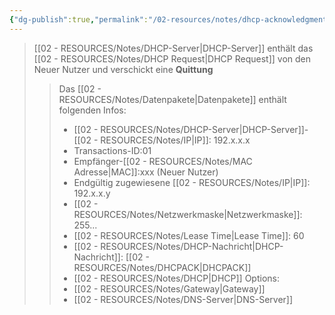 ```yaml
---
{"dg-publish":true,"permalink":"/02-resources/notes/dhcp-acknowledgment/","tags":["netzwerk/protocol"],"updated":"2024-08-05T09:38:22.802+02:00"}
---
```


<style> .container {font-family: sans-serif; text-align: center;} .button-wrapper button {z-index: 1;height: 40px; width: 100px; margin: 10px;padding: 5px;} .excalidraw .App-menu_top .buttonList { display: flex;} .excalidraw-wrapper { height: 800px; margin: 50px; position: relative;} :root[dir="ltr"] .excalidraw .layer-ui__wrapper .zen-mode-transition.App-menu_bottom--transition-left {transform: none;} </style><script src="https://cdn.jsdelivr.net/npm/react@17/umd/react.production.min.js"></script><script src="https://cdn.jsdelivr.net/npm/react-dom@17/umd/react-dom.production.min.js"></script><script type="text/javascript" src="https://cdn.jsdelivr.net/npm/@excalidraw/excalidraw@0/dist/excalidraw.production.min.js"></script><div id="DHCP-Server_2024-08-01_1508.51.excalidraw.md1"></div><script>(function(){const InitialData={"type":"excalidraw","version":2,"source":"https://github.com/zsviczian/obsidian-excalidraw-plugin/releases/tag/2.2.13","elements":[{"type":"image","version":379,"versionNonce":991971450,"index":"a0","isDeleted":false,"id":"nOTyeYuObPaNv8oV0TS4B","fillStyle":"solid","strokeWidth":2,"strokeStyle":"solid","roughness":1,"opacity":100,"angle":0,"x":-307.54373272628254,"y":-103.28058314161285,"strokeColor":"transparent","backgroundColor":"transparent","width":168,"height":168,"seed":1263214822,"groupIds":[],"frameId":null,"roundness":null,"boundElements":[{"id":"VkOypek1jz_NF1kuOa6G6","type":"arrow"}],"updated":1722517734096,"link":null,"locked":false,"status":"pending","fileId":"f6c1d7e1aa53e7d469b3b7665c3abe5d3bba85f7","scale":[1,1]},{"type":"image","version":251,"versionNonce":800401722,"index":"a1","isDeleted":false,"id":"ntJ5Nq9JkcIb9UsUpDBxC","fillStyle":"solid","strokeWidth":2,"strokeStyle":"solid","roughness":1,"opacity":100,"angle":0,"x":767.8029337760872,"y":-65.5961385250477,"strokeColor":"transparent","backgroundColor":"transparent","width":151,"height":151,"seed":1010963494,"groupIds":[],"frameId":null,"roundness":null,"boundElements":[{"id":"8BNLkyilslKMP3jcknn2K","type":"arrow"}],"updated":1722517734096,"link":null,"locked":false,"status":"pending","fileId":"6106568153b329ecf3a19bfa6e61ca6e0985de99","scale":[1,1]},{"type":"text","version":184,"versionNonce":678425082,"index":"a2","isDeleted":false,"id":"o27m55tV","fillStyle":"solid","strokeWidth":2,"strokeStyle":"solid","roughness":1,"opacity":100,"angle":0,"x":747.8029337760872,"y":-111.59613852504776,"strokeColor":"#1e1e1e","backgroundColor":"transparent","width":197.7407989501953,"height":25,"seed":813211494,"groupIds":[],"frameId":null,"roundness":null,"boundElements":[],"updated":1722517734096,"link":"[[02 - RESOURCES/Notes/DHCP-Server\|DHCP-Server]]","locked":false,"fontSize":20,"fontFamily":1,"text":"📍[[02 - RESOURCES/Notes/DHCP-Server\|DHCP-Server]]","rawText":"[[02 - RESOURCES/Notes/DHCP-Server\|DHCP-Server]]","textAlign":"left","verticalAlign":"top","containerId":null,"originalText":"📍[[02 - RESOURCES/Notes/DHCP-Server\|DHCP-Server]]","autoResize":true,"lineHeight":1.25},{"type":"text","version":193,"versionNonce":2018747066,"index":"a3","isDeleted":false,"id":"6gyHroQA","fillStyle":"solid","strokeWidth":2,"strokeStyle":"solid","roughness":1,"opacity":100,"angle":0,"x":-274.54373272628254,"y":-142.28058314161285,"strokeColor":"#1e1e1e","backgroundColor":"transparent","width":132.63987731933594,"height":25,"seed":1278984870,"groupIds":[],"frameId":null,"roundness":null,"boundElements":[],"updated":1722517734096,"link":null,"locked":false,"fontSize":20,"fontFamily":1,"text":"Neuer Nutzer","rawText":"Neuer Nutzer","textAlign":"left","verticalAlign":"top","containerId":null,"originalText":"Neuer Nutzer","autoResize":true,"lineHeight":1.25},{"type":"image","version":244,"versionNonce":436419450,"index":"a4","isDeleted":false,"id":"pvqEh4SZerF5be80F5sCF","fillStyle":"solid","strokeWidth":2,"strokeStyle":"solid","roughness":1,"opacity":100,"angle":0,"x":187.80293377608723,"y":-3.5961385250477065,"strokeColor":"transparent","backgroundColor":"transparent","width":139,"height":139,"seed":574127590,"groupIds":[],"frameId":null,"roundness":null,"boundElements":[{"id":"wTViPNZcYNhJAp8F2aAKo","type":"arrow"},{"id":"Eo78HmOaHExTUDMJh8CcP","type":"arrow"},{"id":"AcUrEfEzQgVhK_GK5Ifsy","type":"arrow"},{"id":"8BNLkyilslKMP3jcknn2K","type":"arrow"},{"id":"v2U4pNE4CoeVdzLE5eim4","type":"arrow"},{"id":"VkOypek1jz_NF1kuOa6G6","type":"arrow"}],"updated":1722517734096,"link":null,"locked":false,"status":"pending","fileId":"807d01b91f4ba7b1db9126dac7c50777179382e1","scale":[1,1]},{"type":"image","version":223,"versionNonce":1002552378,"index":"a5","isDeleted":false,"id":"4MVO2D0bEhqjm-lAVLM75","fillStyle":"solid","strokeWidth":2,"strokeStyle":"solid","roughness":1,"opacity":100,"angle":0,"x":264.5575739930126,"y":-156.22746331455073,"strokeColor":"transparent","backgroundColor":"transparent","width":82.99999999999999,"height":82.99999999999999,"seed":1736167718,"groupIds":[],"frameId":null,"roundness":null,"boundElements":[{"id":"v2U4pNE4CoeVdzLE5eim4","type":"arrow"}],"updated":1722517734096,"link":null,"locked":false,"status":"pending","fileId":"f57648409fb309923cf54a7326bab65de3133a85","scale":[1,1]},{"type":"image","version":170,"versionNonce":1265771770,"index":"a6","isDeleted":false,"id":"BeG5u4S8mSWnQn0NHTvTz","fillStyle":"solid","strokeWidth":2,"strokeStyle":"solid","roughness":1,"opacity":100,"angle":0,"x":-138.69706622391277,"y":230.9038614749523,"strokeColor":"transparent","backgroundColor":"transparent","width":82.99999999999999,"height":82.99999999999999,"seed":661830758,"groupIds":[],"frameId":null,"roundness":null,"boundElements":[{"id":"wTViPNZcYNhJAp8F2aAKo","type":"arrow"}],"updated":1722517734096,"link":null,"locked":false,"status":"pending","fileId":"f57648409fb309923cf54a7326bab65de3133a85","scale":[1,1]},{"type":"image","version":159,"versionNonce":43480506,"index":"a7","isDeleted":false,"id":"LQUNHJY8crPtQl0AzORpb","fillStyle":"solid","strokeWidth":2,"strokeStyle":"solid","roughness":1,"opacity":100,"angle":0,"x":257.30293377608723,"y":291.9038614749523,"strokeColor":"transparent","backgroundColor":"transparent","width":82.99999999999999,"height":82.99999999999999,"seed":2011840422,"groupIds":[],"frameId":null,"roundness":null,"boundElements":[{"id":"Eo78HmOaHExTUDMJh8CcP","type":"arrow"}],"updated":1722517734096,"link":null,"locked":false,"status":"pending","fileId":"f57648409fb309923cf54a7326bab65de3133a85","scale":[1,1]},{"type":"image","version":185,"versionNonce":1918152314,"index":"a8","isDeleted":false,"id":"CDVYXSgJlzj3Q6ge9caYK","fillStyle":"solid","strokeWidth":2,"strokeStyle":"solid","roughness":1,"opacity":100,"angle":0,"x":531.3029337760872,"y":269.9038614749523,"strokeColor":"transparent","backgroundColor":"transparent","width":82.99999999999999,"height":82.99999999999999,"seed":755981030,"groupIds":[],"frameId":null,"roundness":null,"boundElements":[{"id":"AcUrEfEzQgVhK_GK5Ifsy","type":"arrow"}],"updated":1722517734096,"link":null,"locked":false,"status":"pending","fileId":"f57648409fb309923cf54a7326bab65de3133a85","scale":[1,1]},{"type":"text","version":166,"versionNonce":258789178,"index":"a9","isDeleted":false,"id":"YgHVOQ7s","fillStyle":"solid","strokeWidth":2,"strokeStyle":"solid","roughness":1,"opacity":100,"angle":0,"x":264.5575739930126,"y":-213.22746331455073,"strokeColor":"#1e1e1e","backgroundColor":"transparent","width":95.69992065429688,"height":25,"seed":225381926,"groupIds":[],"frameId":null,"roundness":null,"boundElements":[],"updated":1722517734096,"link":null,"locked":false,"fontSize":20,"fontFamily":1,"text":"Nutzer 01","rawText":"Nutzer 01","textAlign":"left","verticalAlign":"top","containerId":null,"originalText":"Nutzer 01","autoResize":true,"lineHeight":1.25},{"type":"text","version":144,"versionNonce":1044568058,"index":"aA","isDeleted":false,"id":"7fOF7zap","fillStyle":"solid","strokeWidth":2,"strokeStyle":"solid","roughness":1,"opacity":100,"angle":0,"x":-142.0470265510612,"y":183.9038614749523,"strokeColor":"#1e1e1e","backgroundColor":"transparent","width":105.27992248535156,"height":25,"seed":100030822,"groupIds":[],"frameId":null,"roundness":null,"boundElements":[],"updated":1722517734096,"link":null,"locked":false,"fontSize":20,"fontFamily":1,"text":"Nutzer 02","rawText":"Nutzer 02","textAlign":"left","verticalAlign":"top","containerId":null,"originalText":"Nutzer 02","autoResize":true,"lineHeight":1.25},{"type":"text","version":132,"versionNonce":1591331002,"index":"aB","isDeleted":false,"id":"znMJlh5W","fillStyle":"solid","strokeWidth":2,"strokeStyle":"solid","roughness":1,"opacity":100,"angle":0,"x":248.9529734489388,"y":253.9038614749523,"strokeColor":"#1e1e1e","backgroundColor":"transparent","width":104.27992248535156,"height":25,"seed":1576156326,"groupIds":[],"frameId":null,"roundness":null,"boundElements":[],"updated":1722517734096,"link":null,"locked":false,"fontSize":20,"fontFamily":1,"text":"Nutzer 03","rawText":"Nutzer 03","textAlign":"left","verticalAlign":"top","containerId":null,"originalText":"Nutzer 03","autoResize":true,"lineHeight":1.25},{"type":"text","version":139,"versionNonce":1490329978,"index":"aC","isDeleted":false,"id":"hrbR6fcu","fillStyle":"solid","strokeWidth":2,"strokeStyle":"solid","roughness":1,"opacity":100,"angle":0,"x":523.9529734489388,"y":229.9038614749523,"strokeColor":"#1e1e1e","backgroundColor":"transparent","width":103.27992248535156,"height":25,"seed":1796192230,"groupIds":[],"frameId":null,"roundness":null,"boundElements":[],"updated":1722517734096,"link":null,"locked":false,"fontSize":20,"fontFamily":1,"text":"Nutzer 04","rawText":"Nutzer 04","textAlign":"left","verticalAlign":"top","containerId":null,"originalText":"Nutzer 04","autoResize":true,"lineHeight":1.25},{"type":"arrow","version":239,"versionNonce":662069818,"index":"aD","isDeleted":false,"id":"wTViPNZcYNhJAp8F2aAKo","fillStyle":"solid","strokeWidth":2,"strokeStyle":"solid","roughness":1,"opacity":100,"angle":0,"x":-50.19706622391277,"y":254.4038614749523,"strokeColor":"#1e1e1e","backgroundColor":"transparent","width":223,"height":146,"seed":1163643686,"groupIds":[],"frameId":null,"roundness":{"type":2},"boundElements":[],"updated":1722517734096,"link":null,"locked":false,"startBinding":{"elementId":"BeG5u4S8mSWnQn0NHTvTz","focus":0.18597969112221244,"gap":5.5},"endBinding":{"elementId":"pvqEh4SZerF5be80F5sCF","focus":0.11150104306798464,"gap":15},"lastCommittedPoint":null,"startArrowhead":null,"endArrowhead":null,"points":[[0,0],[223,-146]]},{"type":"arrow","version":242,"versionNonce":1705118458,"index":"aE","isDeleted":false,"id":"Eo78HmOaHExTUDMJh8CcP","fillStyle":"solid","strokeWidth":2,"strokeStyle":"solid","roughness":1,"opacity":100,"angle":0,"x":287.80293377608723,"y":295.4038614749523,"strokeColor":"#1e1e1e","backgroundColor":"transparent","width":29,"height":144,"seed":2068018790,"groupIds":[],"frameId":null,"roundness":{"type":2},"boundElements":[],"updated":1722517734096,"link":null,"locked":false,"startBinding":{"elementId":"LQUNHJY8crPtQl0AzORpb","focus":-0.06713559440072409,"gap":1},"endBinding":{"elementId":"pvqEh4SZerF5be80F5sCF","focus":0.1882563313511041,"gap":16},"lastCommittedPoint":null,"startArrowhead":null,"endArrowhead":null,"points":[[0,0],[-29,-144]]},{"type":"arrow","version":246,"versionNonce":1507498938,"index":"aF","isDeleted":false,"id":"AcUrEfEzQgVhK_GK5Ifsy","fillStyle":"solid","strokeWidth":2,"strokeStyle":"solid","roughness":1,"opacity":100,"angle":0,"x":529.8029337760872,"y":279.4038614749523,"strokeColor":"#1e1e1e","backgroundColor":"transparent","width":195,"height":167,"seed":1167309222,"groupIds":[],"frameId":null,"roundness":{"type":2},"boundElements":[],"updated":1722517734096,"link":null,"locked":false,"startBinding":{"elementId":"CDVYXSgJlzj3Q6ge9caYK","focus":-0.06263728948944952,"gap":1.5},"endBinding":{"elementId":"pvqEh4SZerF5be80F5sCF","focus":-0.15402043006478794,"gap":8},"lastCommittedPoint":null,"startArrowhead":null,"endArrowhead":null,"points":[[0,0],[-195,-167]]},{"type":"arrow","version":962,"versionNonce":917819750,"index":"aG","isDeleted":false,"id":"8BNLkyilslKMP3jcknn2K","fillStyle":"solid","strokeWidth":2,"strokeStyle":"solid","roughness":1,"opacity":100,"angle":0,"x":744.5484101136082,"y":24.878588668561235,"strokeColor":"#1e1e1e","backgroundColor":"transparent","width":398.7454763375209,"height":28.479073901084533,"seed":997823718,"groupIds":[],"frameId":null,"roundness":{"type":2},"boundElements":[],"updated":1722517988156,"link":null,"locked":false,"startBinding":{"elementId":"ntJ5Nq9JkcIb9UsUpDBxC","focus":-0.09792661405853736,"gap":23.254523662479073},"endBinding":{"elementId":"pvqEh4SZerF5be80F5sCF","focus":-0.0836027595441947,"gap":19},"lastCommittedPoint":null,"startArrowhead":null,"endArrowhead":"arrow","points":[[0,0],[-398.7454763375209,28.479073901084533]]},{"type":"arrow","version":384,"versionNonce":547255610,"index":"aH","isDeleted":false,"id":"v2U4pNE4CoeVdzLE5eim4","fillStyle":"solid","strokeWidth":2,"strokeStyle":"solid","roughness":1,"opacity":100,"angle":0,"x":290.7579268884174,"y":-63.22746331455079,"strokeColor":"#1e1e1e","backgroundColor":"transparent","width":31.22600486613257,"height":46.63132478950308,"seed":109185062,"groupIds":[],"frameId":null,"roundness":{"type":2},"boundElements":[],"updated":1722517734096,"link":null,"locked":false,"startBinding":{"elementId":"4MVO2D0bEhqjm-lAVLM75","focus":-0.2769032844036876,"gap":9.999999999999943},"endBinding":{"elementId":"pvqEh4SZerF5be80F5sCF","focus":-0.4568778711970178,"gap":13},"lastCommittedPoint":null,"startArrowhead":null,"endArrowhead":null,"points":[[0,0],[-31.22600486613257,46.63132478950308]]},{"type":"arrow","version":242,"versionNonce":796884410,"index":"aI","isDeleted":false,"id":"VkOypek1jz_NF1kuOa6G6","fillStyle":"solid","strokeWidth":2,"strokeStyle":"solid","roughness":1,"opacity":100,"angle":0,"x":-121.59558459117375,"y":62.346083431169916,"strokeColor":"#1e1e1e","backgroundColor":"transparent","width":293.398518367261,"height":22.942221956217622,"seed":379196262,"groupIds":[],"frameId":null,"roundness":{"type":2},"boundElements":[],"updated":1722517984535,"link":null,"locked":false,"startBinding":{"elementId":"nOTyeYuObPaNv8oV0TS4B","focus":0.989291154222045,"gap":17.948148135108795},"endBinding":{"elementId":"pvqEh4SZerF5be80F5sCF","focus":0.44286190241740014,"gap":16},"lastCommittedPoint":null,"startArrowhead":null,"endArrowhead":null,"points":[[0,0],[293.398518367261,-22.942221956217622]]},{"type":"text","version":122,"versionNonce":1616506554,"index":"aJ","isDeleted":false,"id":"qsPG4lmn","fillStyle":"solid","strokeWidth":2,"strokeStyle":"solid","roughness":1,"opacity":100,"angle":0,"x":233.80293377608723,"y":3.4038614749522935,"strokeColor":"#1e1e1e","backgroundColor":"transparent","width":135.04086303710938,"height":25,"seed":1443804838,"groupIds":[],"frameId":null,"roundness":null,"boundElements":[],"updated":1722517734096,"link":"[[02 - RESOURCES/Notes/Switch\|Switch]]","locked":false,"fontSize":20,"fontFamily":1,"text":"📍[[02 - RESOURCES/Notes/Switch\|Switch]]","rawText":"[[02 - RESOURCES/Notes/Switch\|Switch]]","textAlign":"left","verticalAlign":"top","containerId":null,"originalText":"📍[[02 - RESOURCES/Notes/Switch\|Switch]]","autoResize":true,"lineHeight":1.25},{"type":"text","version":297,"versionNonce":657220538,"index":"aK","isDeleted":false,"id":"gmVeELz0","fillStyle":"solid","strokeWidth":2,"strokeStyle":"solid","roughness":1,"opacity":100,"angle":0,"x":82.53587272231414,"y":-302.5882364749522,"strokeColor":"#1e1e1e","backgroundColor":"transparent","width":452.867919921875,"height":72.57691325816776,"seed":1569518054,"groupIds":[],"frameId":null,"roundness":null,"boundElements":[],"updated":1722517775886,"link":null,"locked":false,"fontSize":58.06153060653421,"fontFamily":8,"text":"Acknowledgment","rawText":"Acknowledgment","textAlign":"left","verticalAlign":"top","containerId":null,"originalText":"Acknowledgment","autoResize":true,"lineHeight":1.25},{"type":"rectangle","version":1435,"versionNonce":1683169210,"index":"aN","isDeleted":false,"id":"KOHliQ6IwtHAaySY8NqTF","fillStyle":"solid","strokeWidth":2,"strokeStyle":"solid","roughness":1,"opacity":100,"angle":6.21039745857566,"x":422.88768618238896,"y":-222.4871114614077,"strokeColor":"#1e1e1e","backgroundColor":"transparent","width":279.9169353275301,"height":260,"seed":5518394,"groupIds":[],"frameId":null,"roundness":{"type":3},"boundElements":[{"type":"text","id":"r5g15TSK"}],"updated":1722518007110,"link":null,"locked":false},{"type":"text","version":1158,"versionNonce":856365178,"index":"aO","isDeleted":false,"id":"r5g15TSK","fillStyle":"solid","strokeWidth":2,"strokeStyle":"solid","roughness":1,"opacity":100,"angle":6.21039745857566,"x":436.1557699350212,"y":-217.4871114614077,"strokeColor":"#1e1e1e","backgroundColor":"transparent","width":253.38076782226562,"height":250,"seed":1190501626,"groupIds":[],"frameId":null,"roundness":null,"boundElements":[],"updated":1722518007110,"link":"[[02 - RESOURCES/Notes/DHCP\|DHCP]]","locked":false,"fontSize":20,"fontFamily":5,"text":"📍[[02 - RESOURCES/Notes/DHCP\|DHCP]]-IP:192.x.x.x\nTransactions-ID:02\nC-[[MAC\|MAC]]:xxx\nOffered [[02 - RESOURCES/Notes/IP\|IP]]:192.x.x.x\n[[Subnetzmaske\|Subnetzmaske]]:255...\nLease Time:60\n[[02 - RESOURCES/Notes/DHCP\|DHCP]] Options:\n- [[02 - RESOURCES/Notes/Gateway\|Gateway]]\n- [[02 - RESOURCES/Notes/DNS-Server\|DNS-Server]]\n","rawText":"[[02 - RESOURCES/Notes/DHCP\|DHCP]]-IP:192.x.x.x\nTransactions-ID:02\nC-[[02 - RESOURCES/Notes/MAC Adresse\|MAC]]:xxx\nOffered [[02 - RESOURCES/Notes/IP\|IP]]:192.x.x.x\n[[02 - RESOURCES/Notes/Netzwerkmaske\|Subnetzmaske]]:255...\nLease Time:60\n[[02 - RESOURCES/Notes/DHCP\|DHCP]] Options:\n- [[02 - RESOURCES/Notes/Gateway\|Gateway]]\n- [[02 - RESOURCES/Notes/DNS-Server\|DNS-Server]]\n","textAlign":"center","verticalAlign":"middle","containerId":"KOHliQ6IwtHAaySY8NqTF","originalText":"📍[[02 - RESOURCES/Notes/DHCP\|DHCP]]-IP:192.x.x.x\nTransactions-ID:02\nC-[[MAC\|MAC]]:xxx\nOffered [[02 - RESOURCES/Notes/IP\|IP]]:192.x.x.x\n[[Subnetzmaske\|Subnetzmaske]]:255...\nLease Time:60\n[[02 - RESOURCES/Notes/DHCP\|DHCP]] Options:\n- [[02 - RESOURCES/Notes/Gateway\|Gateway]]\n- [[02 - RESOURCES/Notes/DNS-Server\|DNS-Server]]\n","autoResize":true,"lineHeight":1.25},{"type":"rectangle","version":135,"versionNonce":1852719994,"index":"aL","isDeleted":true,"id":"dfn9s_0YyYMMDiKOzTuhO","fillStyle":"solid","strokeWidth":2,"strokeStyle":"solid","roughness":1,"opacity":100,"angle":6.2400982182269695,"x":-101.04904218815001,"y":-125.28430185639253,"strokeColor":"#1e1e1e","backgroundColor":"transparent","width":249.5962875799259,"height":162.36331354127853,"seed":673301798,"groupIds":[],"frameId":null,"roundness":{"type":3},"boundElements":[{"type":"text","id":"a9RGzog2"}],"updated":1722517980593,"link":null,"locked":false},{"type":"text","version":181,"versionNonce":690309414,"index":"aM","isDeleted":true,"id":"a9RGzog2","fillStyle":"solid","strokeWidth":2,"strokeStyle":"solid","roughness":1,"opacity":100,"angle":6.2400982182269695,"x":-92.11078456762066,"y":-119.10264508575327,"strokeColor":"#1e1e1e","backgroundColor":"transparent","width":231.7197723388672,"height":150,"seed":1194995814,"groupIds":[],"frameId":null,"roundness":null,"boundElements":[],"updated":1722517980593,"link":"[[02 - RESOURCES/Notes/MAC Adresse\|MAC Adresse]]","locked":false,"fontSize":20,"fontFamily":5,"text":"📍Transactions-ID:03\nC-[[MAC\|MAC]]:xxx\nRequested\n[[02 - RESOURCES/Notes/IP\|IP]]:192.x.x.x\nServer-[[02 - RESOURCES/Notes/IP\|IP]]:192.x.x.x\n[[02 - RESOURCES/Notes/DHCP\|DHCP]]-Msg:'Request'","rawText":"Transactions-ID:03\nC-[[02 - RESOURCES/Notes/MAC Adresse\|MAC]]:xxx\nRequested [[02 - RESOURCES/Notes/IP\|IP]]:192.x.x.x\nServer-[[02 - RESOURCES/Notes/IP\|IP]]:192.x.x.x\n[[02 - RESOURCES/Notes/DHCP\|DHCP]]-Msg:'Request'","textAlign":"center","verticalAlign":"middle","containerId":"dfn9s_0YyYMMDiKOzTuhO","originalText":"📍Transactions-ID:03\nC-[[MAC\|MAC]]:xxx\nRequested [[02 - RESOURCES/Notes/IP\|IP]]:192.x.x.x\nServer-[[02 - RESOURCES/Notes/IP\|IP]]:192.x.x.x\n[[02 - RESOURCES/Notes/DHCP\|DHCP]]-Msg:'Request'","autoResize":true,"lineHeight":1.25}],"appState":{"theme":"dark","viewBackgroundColor":"#ffffff","currentItemStrokeColor":"#1e1e1e","currentItemBackgroundColor":"transparent","currentItemFillStyle":"solid","currentItemStrokeWidth":2,"currentItemStrokeStyle":"solid","currentItemRoughness":1,"currentItemOpacity":100,"currentItemFontFamily":5,"currentItemFontSize":20,"currentItemTextAlign":"left","currentItemStartArrowhead":null,"currentItemEndArrowhead":"arrow","scrollX":340.61538461538464,"scrollY":330.5789663461538,"zoom":{"value":1.3},"currentItemRoundness":"round","gridSize":null,"gridColor":{"Bold":"#C9C9C9FF","Regular":"#EDEDEDFF"},"currentStrokeOptions":null,"previousGridSize":null,"frameRendering":{"enabled":true,"clip":true,"name":true,"outline":true},"objectsSnapModeEnabled":false},"files":{}};InitialData.scrollToContent=true;App=()=>{const e=React.useRef(null),t=React.useRef(null),[n,i]=React.useState({width:void 0,height:void 0});return React.useEffect(()=>{i({width:t.current.getBoundingClientRect().width,height:t.current.getBoundingClientRect().height});const e=()=>{i({width:t.current.getBoundingClientRect().width,height:t.current.getBoundingClientRect().height})};return window.addEventListener("resize",e),()=>window.removeEventListener("resize",e)},[t]),React.createElement(React.Fragment,null,React.createElement("div",{className:"excalidraw-wrapper",ref:t},React.createElement(ExcalidrawLib.Excalidraw,{ref:e,width:n.width,height:n.height,initialData:InitialData,viewModeEnabled:!0,zenModeEnabled:!0,gridModeEnabled:!1})))},excalidrawWrapper=document.getElementById("DHCP-Server_2024-08-01_1508.51.excalidraw.md1");ReactDOM.render(React.createElement(App),excalidrawWrapper);})();</script>
>[[02 - RESOURCES/Notes/DHCP-Server\|DHCP-Server]] enthält das [[02 - RESOURCES/Notes/DHCP Request\|DHCP Request]] von den Neuer Nutzer und verschickt eine **Quittung**
>
>
>>Das [[02 - RESOURCES/Notes/Datenpakete\|Datenpakete]] enthält folgenden Infos:
>>- [[02 - RESOURCES/Notes/DHCP-Server\|DHCP-Server]]-[[02 - RESOURCES/Notes/IP\|IP]]: 192.x.x.x
>>- Transactions-ID:01
>>- Empfänger-[[02 - RESOURCES/Notes/MAC Adresse\|MAC]]:xxx (Neuer Nutzer)
>>- Endgültig zugewiesene [[02 - RESOURCES/Notes/IP\|IP]]: 192.x.x.y
>>- [[02 - RESOURCES/Notes/Netzwerkmaske\|Netzwerkmaske]]: 255...
>>- [[02 - RESOURCES/Notes/Lease Time\|Lease Time]]: 60
>>- [[02 - RESOURCES/Notes/DHCP-Nachricht\|DHCP-Nachricht]]: [[02 - RESOURCES/Notes/DHCPACK\|DHCPACK]]
>>- [[02 - RESOURCES/Notes/DHCP\|DHCP]] Options:
>>	- [[02 - RESOURCES/Notes/Gateway\|Gateway]]
>>	- [[02 - RESOURCES/Notes/DNS-Server\|DNS-Server]]
